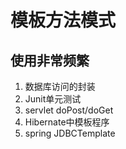 # 模板方法模式

## 使用非常频繁
1. 数据库访问的封装
2. Junit单元测试
3. servlet doPost/doGet
4. Hibernate中模板程序
5. spring JDBCTemplate
